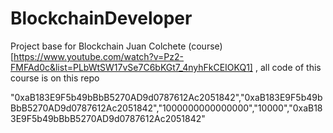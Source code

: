 # BlockchainDeveloper
Project base for Blockchain Juan Colchete (course)[https://www.youtube.com/watch?v=Pz2-FMFAd0c&list=PLbWtSW17vSe7C6bKGt7_4nyhFkCEIOKQ1] , all code of this course is on this repo

"0xaB183E9F5b49bBbB5270AD9d0787612Ac2051842","0xaB183E9F5b49bBbB5270AD9d0787612Ac2051842","1000000000000000","10000","0xaB183E9F5b49bBbB5270AD9d0787612Ac2051842"
